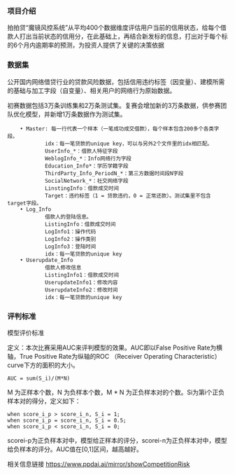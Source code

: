 ### 项目介绍
拍拍贷“魔镜风控系统”从平均400个数据维度评估用户当前的信用状态，给每个借款人打出当前状态的信用分，在此基础上，再结合新发标的信息，打出对于每个标的6个月内逾期率的预测，为投资人提供了关键的决策依据

### 数据集
公开国内网络借贷行业的贷款风险数据，包括信用违约标签（因变量）、建模所需的基础与加工字段（自变量）、相关用户的网络行为原始数据。

初赛数据包括3万条训练集和2万条测试集。复赛会增加新的3万条数据，供参赛团队优化模型，并新增1万条数据作为测试集。

        • Master: 每一行代表一个样本（一笔成功成交借款），每个样本包含200多个各类字段。
                idx：每一笔贷款的unique key，可以与另外2个文件里的idx相匹配。
                UserInfo_*：借款人特征字段
                WeblogInfo_*：Info网络行为字段
                Education_Info*：学历学籍字段
                ThirdParty_Info_PeriodN_*：第三方数据时间段N字段
                SocialNetwork_*：社交网络字段
                LinstingInfo：借款成交时间
                Target：违约标签（1 = 贷款违约，0 = 正常还款）。测试集里不包含target字段。
        • Log_Info
                借款人的登陆信息。
                ListingInfo：借款成交时间
                LogInfo1：操作代码
                LogInfo2：操作类别
                LogInfo3：登陆时间
                idx：每一笔贷款的unique key
        • Userupdate_Info
                借款人修改信息
                ListingInfo1：借款成交时间
                UserupdateInfo1：修改内容
                UserupdateInfo2：修改时间
                idx：每一笔贷款的unique key

### 评判标准
模型评价标准 

定义：本次比赛采用AUC来评判模型的效果。AUC即以False Positive Rate为横轴，True Positive Rate为纵轴的ROC （Receiver Operating Characteristic）curve下方的面积的大小。 

    AUC = sum(S_i)/(M*N)
M 为正样本个数，N 为负样本个数，M * N 为正负样本对的个数。Si为第i个正负样本对的得分，定义如下： 

    when score_i_p > score_i_n, S_i = 1;
    when score_i_p = score_i_n, S_i = 0.5;
    when score_i_p < score_i_n, S_i = 0;
scorei-p为正负样本对中，模型给正样本的评分，scorei-n为正负样本对中，模型给负样本的评分。AUC值在[0,1]区间，越高越好。 

相关信息链接
https://www.ppdai.ai/mirror/showCompetitionRisk

